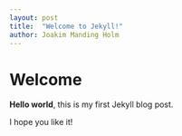 ```yaml
---
layout: post
title:  "Welcome to Jekyll!"
author: Joakim Manding Holm
---
```


# Welcome

**Hello world**, this is my first Jekyll blog post.

I hope you like it!
